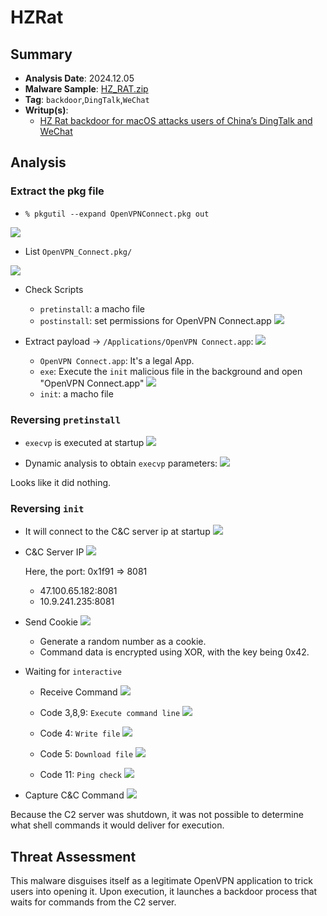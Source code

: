 # HZRat
## Summary
- **Analysis Date**: 2024.12.05
- **Malware Sample**: [HZ_RAT.zip](https://github.com/objective-see/Malware/blob/main/HZ_RAT.zip)
- **Tag**: `backdoor`,`DingTalk`,`WeChat`
- **Writup(s)**: 
  - [HZ Rat backdoor for macOS attacks users of China’s DingTalk and WeChat](https://securelist.com/hz-rat-attacks-wechat-and-dingtalk/113513/)

## Analysis
### Extract the pkg file

- `% pkgutil --expand OpenVPNConnect.pkg out`

![](./extract-pkg2.png)

- List `OpenVPN_Connect.pkg/`

![](./extract-pkg3.png)

- Check Scripts
    - `pretinstall`: a macho file
    - `postinstall`: set permissions for OpenVPN Connect.app
    ![](./extract-postinstall.png)
  
  
- Extract payload -> `/Applications/OpenVPN Connect.app`:
  ![](./extract-pyload.png)

  - `OpenVPN Connect.app`: It's a legal App.
  - `exe`: Execute the `init` malicious file in the background and open "OpenVPN Connect.app"
    ![](./extract-exe.png)
  - `init`: a macho file

### Reversing `pretinstall`

- `execvp` is executed at startup
![](./re-pretinstall-execvp.png)

- Dynamic analysis to obtain `execvp` parameters:
  ![](./re-preinstall-lldb.png)

Looks like it did nothing.


### Reversing `init`


- It will connect to the C&C server ip at startup
![](./re-init-c2.png)

- C&C Server IP
![](./re-init-c2-ip.png)

    Here, the port: 0x1f91 => 8081
    - 47.100.65.182:8081
    - 10.9.241.235:8081

- Send Cookie
![](./re-init-cookie.png)
    - Generate a random number as a cookie.
  - Command data is encrypted using XOR, with the key being 0x42.

- Waiting for `interactive`

    - Receive Command
    ![](./re-init-receive.png)

    - Code 3,8,9: `Execute command line`
    ![](./re-init-389-cmd.png)

    - Code 4: `Write file`
    ![](./re-init-4-writefile.png)

    - Code 5: `Download file`
    ![](./re-init-5-downloadfile.png)

    - Code 11: `Ping check`
    ![](./re-init-11-ping.png)

- Capture C&C Command
![](./c2-server-commands.png)

Because the C2 server was shutdown, it was not possible to determine what shell commands it would deliver for execution.

## Threat Assessment

This malware disguises itself as a legitimate OpenVPN application to trick users into opening it. Upon execution, it launches a backdoor process that waits for commands from the C2 server.